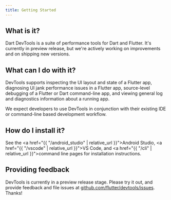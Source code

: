 ```yaml
---
title: Getting Started
---
```


## What is it?

Dart DevTools is a suite of performance tools for Dart and Flutter. It's currently in
preview release, but we're actively working on improvements and on shipping new versions.

## What can I do with it?

DevTools supports inspecting the UI layout and state of a Flutter app, diagnosing UI
jank performance issues in a Flutter app, source-level debugging of a Flutter or Dart
command-line app, and viewing general log and diagnostics information about a running
app.

We expect developers to use DevTools in conjunction with their existing IDE or
command-line based development workflow.

## How do I install it?

See the
<a href="{{ "/android_studio" | relative_url }}">Android Studio</a>,
<a href="{{ "/vscode" | relative_url }}">VS Code</a>, and
<a href="{{ "/cli" | relative_url }}">command line</a> pages for installation
instructions.

## Providing feedback

DevTools is currently in a preview release stage. Please try it out, and provide
feedback and file issues at
[github.com/flutter/devtools/issues](https://github.com/flutter/devtools/issues).
Thanks!

